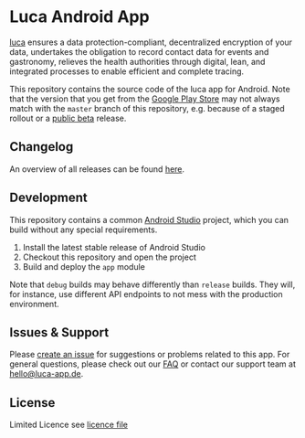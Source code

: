 # Luca Android App

[luca](https://luca-app.de) ensures a data protection-compliant, decentralized encryption of your data, undertakes the obligation to record contact data for events and gastronomy, relieves the health authorities through digital, lean, and integrated processes to enable efficient and complete tracing.

This repository contains the source code of the luca app for Android. Note that the version that you get from the [Google Play Store](https://play.google.com/store/apps/details?id=de.culture4life.luca) may not always match with the `master` branch of this repository, e.g. because of a staged rollout or a [public beta](https://play.google.com/apps/testing/de.culture4life.luca) release.

## Changelog

An overview of all releases can be found [here](https://gitlab.com/lucaapp/android/-/blob/master/CHANGELOG.md).

## Development

This repository contains a common [Android Studio](https://developer.android.com/studio) project, which you can build without any special requirements.

1. Install the latest stable release of Android Studio
2. Checkout this repository and open the project
3. Build and deploy the `app` module

Note that `debug` builds may behave differently than `release` builds. They will, for instance, use different API endpoints to not mess with the production environment.

## Issues & Support

Please [create an issue](https://gitlab.com/lucaapp/android/-/issues) for suggestions or problems related to this app. For general questions, please check out our [FAQ](https://www.luca-app.de/faq/) or contact our support team at [hello@luca-app.de](mailto:hello@luca-app.de).

## License

Limited Licence see [licence file](https://gitlab.com/lucaapp/android/-/blob/master/LICENSE)
